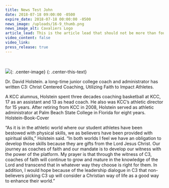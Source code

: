 ```yaml
---
title: News Test John
date: 2018-07-18 09:00:00 -0500
expire_date: 2018-07-18 00:00:00 -0500
news_image: /uploads/16-9_thumb.png
news_image_alt: Cavaliers Logo
article_lead: This is the article lead that should not be more than four lines long.
video_content: false
video_link:
press_release: true
---
```


&nbsp;

![](/uploads/DHolstein.jpg){: .center-image}
{: .center-this-text}

Dr. David Holstein. a long-time junior college coach and administrator has written C3: Christ Centered Coaching, Utilizing Faith to Impact Athletes.

A KCC alumnus, Holstein spent three decades coaching basketball at KCC, 17 as an assistant and 13 as head coach. He also was KCC’s athletic director for 15 years. After retiring from KCC in 2008, Holstein served as athletic administrator at Palm Beach State College in Florida for eight years. Holstein-Book-Cover

“As it is in the athletic world where our student athletes have been bestowed with physical skills, we as believers have been provided with spiritual skills,” Holstein said. “In both worlds I feel we have an obligation to develop those skills because they are gifts from the Lord Jesus Christ. Our journey as coaches of faith and our mandate is to develop our witness with the power of the platform. My prayer is that through the witness of C3, coaches of faith will continue to grow and mature in the knowledge of the Lord and transcend that in whatever way they choose is right for them. In addition, I would hope because of the leadership dialogue in C3 that non-believers picking C3 up will consider a Christian way of life as a good way to enhance their world.”